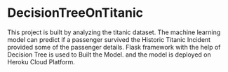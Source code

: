 # DecisionTreeOnTitanic

This project is built by analyzing the titanic dataset. The machine learning
model can predict if a passenger survived the Historic Titanic Incident
provided some of the passenger details. Flask framework with the help of
Decision Tree is used to Built the Model. and the model is deployed on
Heroku Cloud Platform.
